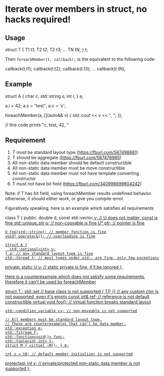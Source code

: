 # Iterate over members in struct, no hacks required!

## Usage

  struct T {
    T1 t1;
    T2 t2;
    T2 t3;
    ...
    TN tN;
  } t;

Then `foreachMember(t, callback);` is the equivalent to the following code:

  callback(t.t1);
  callback(t.t2);
  callback(t.t3);
  ...
  callback(t.tN);

## Example

  struct A {
    char c;
    std::string s;
    int i;
  } a;

  a.i = 42;
  a.s = "test";
  a.c = 'c';

  foreachMember(a, [](auto&& v) {
     std::cout << v << ", ";
  });

  // this code prints "c, test, 42, "

## Requirement

1. T must be standard layout type (https://fburl.com/587498861)
2. T should be aggregate (https://fburl.com/587478985)
3. All non-static data member should be default constructible
4. All non-static data member must be move constructible
5. All non-static data member must not have template converting constructor
6. T must not have bit field (https://fburl.com/340998699604242)

Note: if T has bit field, using foreachMember results undefined behavior.
      otherwise, it should either work, or give you compile-error.

Figuratively speaking, here is an example which satisfies all requirements

  class T {
   public:
    double d;
    const std::vector<U> v; // U does not matter, const is fine
    std::unique_ptr<U> p; // non-copyable is fine
    U* ptr; // pointer is fine

    U foo(std::string); // member function is fine
    void* operator&(); // overloading is fine

    struct A {
      std::optional<int> u;
    } a; // any standard layout type is fine
    std::thread t; // most types under std:: are fine, only few exceptions

   private:
    static U u; // static private is fine, it'll be ignored
  };

Here is a counterexample which does not satisfy some requirements, therefore it can't be used by foreachMember

  struct T : std::set<int> // base class is not supported
  {
    T() {} // any custom ctor is not supported, even it's empty
    const int& ref; // reference is not default constructible
    virtual void foo(); // virtual function breaks standard layout

    std::condition_variable cv; // non-moveable is not supported

    // All members must be standard layout type.
    // These are counterexamples that can't be data member.
    std::exception e;
    std::fstream f;
    std::function<void()> func;
    std::tuple<int,int> t;
    struct M { virtual ~M(); } m;

    int x = 10; // default member initializer is not supported

   protected:
    int x; // private/protected non-static data member is not supported
  };

